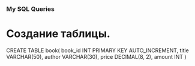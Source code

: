 ### My SQL Queries

# Создание таблицы.

CREATE TABLE book(
  book_id INT PRIMARY KEY AUTO_INCREMENT,
  title VARCHAR(50),
  author VARCHAR(30),
  price DECIMAL(8, 2),
  amount INT
)
